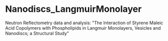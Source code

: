 # Nanodiscs_LangmuirMonolayer
Neutron Reflectometry data and analysis: "The Interaction of Styrene Maleic Acid Copolymers with Phospholipids in Langmuir Monolayers, Vesicles and Nanodiscs; a Structural Study"
